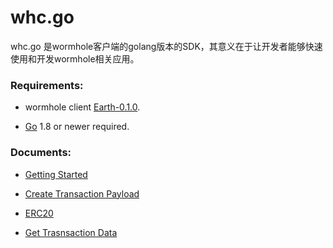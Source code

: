 whc.go
===

whc.go 是wormhole客户端的golang版本的SDK，其意义在于让开发者能够快速使用和开发wormhole相关应用。

### Requirements:

- wormhole client [Earth-0.1.0](https://github.com/copernet/wormhole/releases/tag/Earth-0.1.0-release).

- [Go](http://golang.org/) 1.8 or newer required.

### Documents:

- [Getting Started]()

- [Create Transaction Payload]()
- [ERC20]()

- [Get Trasnsaction Data]()


